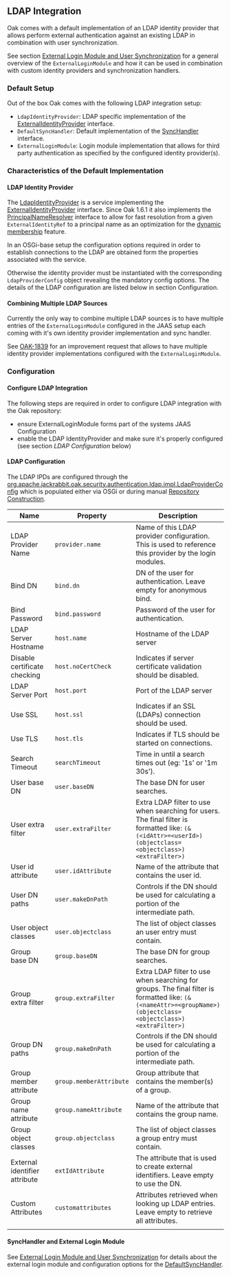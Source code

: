 <!--
   Licensed to the Apache Software Foundation (ASF) under one or more
   contributor license agreements.  See the NOTICE file distributed with
   this work for additional information regarding copyright ownership.
   The ASF licenses this file to You under the Apache License, Version 2.0
   (the "License"); you may not use this file except in compliance with
   the License.  You may obtain a copy of the License at

       http://www.apache.org/licenses/LICENSE-2.0

   Unless required by applicable law or agreed to in writing, software
   distributed under the License is distributed on an "AS IS" BASIS,
   WITHOUT WARRANTIES OR CONDITIONS OF ANY KIND, either express or implied.
   See the License for the specific language governing permissions and
   limitations under the License.
-->

LDAP Integration
--------------------------------------------------------------------------------

Oak comes with a default implementation of an LDAP identity provider that allows
perform external authentication against an existing LDAP in combination
with user synchronization.

See section [External Login Module and User Synchronization](externalloginmodule.html)
for a general overview of the `ExternalLoginModule` and how it can be used
in combination with custom identity providers and synchronization handlers.

### Default Setup

Out of the box Oak comes with the following LDAP integration setup:

- `LdapIdentityProvider`: LDAP specific implementation of the [ExternalIdentityProvider] interface.
- `DefaultSyncHandler`: Default implementation of the [SyncHandler] interface.
- `ExternalLoginModule`: Login module implementation that allows for third party authentication as specified by the configured identity provider(s).

### Characteristics of the Default Implementation

#### LDAP Identity Provider

The [LdapIdentityProvider] is a service implementing the [ExternalIdentityProvider] interface.
Since Oak 1.6.1 it also implements the [PrincipalNameResolver] interface to allow 
for fast resolution from a given `ExternalIdentityRef` to a principal name as an 
optimization for the [dynamic membership](external/dynamic.html) feature.

In an OSGi-base setup the configuration options required in order to establish
connections to the LDAP are obtained form the properties associated with the service.

Otherwise the identity provider must be instantiated with the corresponding
`LdapProviderConfig` object revealing the mandatory config options. The details
of the LDAP configuration are listed below in section Configuration.

#### Combining Multiple LDAP Sources

Currently the only way to combine multiple LDAP sources is to have multiple
entries of the `ExternalLoginModule` configured in the JAAS setup each coming
with it's own identity provider implementation and sync handler.

See [OAK-1839] for an improvement request that allows to have multiple identity
provider implementations configured with the `ExternalLoginModule`.

### Configuration

#### Configure LDAP Integration

The following steps are required in order to configure LDAP integration with the
Oak repository:

- ensure ExternalLoginModule forms part of the systems JAAS Configuration
- enable the LDAP IdentityProvider and make sure it's properly configured (see section _LDAP Configuration_ below)

#### LDAP Configuration

The LDAP IPDs are configured through the [org.apache.jackrabbit.oak.security.authentication.ldap.impl.LdapProviderConfig]
which is populated either via OSGi or during manual [Repository Construction](../../construct.html).

| Name                          | Property                | Description                              |
|-------------------------------|-------------------------|------------------------------------------|
| LDAP Provider Name            | `provider.name`         | Name of this LDAP provider configuration. This is used to reference this provider by the login modules. |
| Bind DN                       | `bind.dn`               | DN of the user for authentication. Leave empty for anonymous bind. |
| Bind Password                 | `bind.password`         | Password of the user for authentication. |
| LDAP Server Hostname          | `host.name`             | Hostname of the LDAP server              |
| Disable certificate checking  | `host.noCertCheck`      | Indicates if server certificate validation should be disabled. |
| LDAP Server Port              | `host.port`             | Port of the LDAP server                  |
| Use SSL                       | `host.ssl`              | Indicates if an SSL (LDAPs) connection should be used. |
| Use TLS                       | `host.tls`              | Indicates if TLS should be started on connections. |
| Search Timeout                | `searchTimeout`         | Time in until a search times out (eg: '1s' or '1m 30s'). |
| User base DN                  | `user.baseDN`           | The base DN for user searches.           |
| User extra filter             | `user.extraFilter`      | Extra LDAP filter to use when searching for users. The final filter is formatted like: `(&(<idAttr>=<userId>)(objectclass=<objectclass>)<extraFilter>)` |
| User id attribute             | `user.idAttribute`      | Name of the attribute that contains the user id. |
| User DN paths                 | `user.makeDnPath`       | Controls if the DN should be used for calculating a portion of the intermediate path. |
| User object classes           | `user.objectclass`      | The list of object classes an user entry must contain. |
| Group base DN                 | `group.baseDN`          | The base DN for group searches.          |
| Group extra filter            | `group.extraFilter`     | Extra LDAP filter to use when searching for groups. The final filter is formatted like: `(&(<nameAttr>=<groupName>)(objectclass=<objectclass>)<extraFilter>)` |
| Group DN paths                | `group.makeDnPath`      | Controls if the DN should be used for calculating a portion of the intermediate path. |
| Group member attribute        | `group.memberAttribute` | Group attribute that contains the member(s) of a group. |
| Group name attribute          | `group.nameAttribute`   | Name of the attribute that contains the group name. |
| Group object classes          | `group.objectclass`     | The list of object classes a group entry must contain. |
| External identifier attribute | `extIdAttribute`        | The attribute that is used to create external identifiers. Leave empty to use the DN. |
| Custom Attributes             | `customattributes`      | Attributes retrieved when looking up LDAP entries. Leave empty to retrieve all attributes. |
| | | |

#### SyncHandler and External Login Module

See [External Login Module and User Synchronization](externalloginmodule.html) for
details about the external login module and configuration options for the [DefaultSyncHandler].

<!-- references -->
[ExternalIdentityProvider]: /oak/docs/apidocs/org/apache/jackrabbit/oak/spi/security/authentication/external/ExternalIdentityProvider.html
[PrincipalNameResolver]: /oak/docs/apidocs/org/apache/jackrabbit/oak/spi/security/authentication/external/PrincipalNameResolver.html
[SyncHandler]: /oak/docs/apidocs/org/apache/jackrabbit/oak/spi/security/authentication/external/SyncHandler.html
[DefaultSyncHandler]: /oak/docs/apidocs/org/apache/jackrabbit/oak/spi/security/authentication/external/impl/DefaultSyncHandler.html
[LdapIdentityProvider]: /oak/docs/apidocs/org/apache/jackrabbit/oak/security/authentication/ldap/impl/LdapIdentityProvider.html
[org.apache.jackrabbit.oak.security.authentication.ldap.impl.LdapIdentityProvider]: /oak/docs/apidocs/org/apache/jackrabbit/oak/security/authentication/ldap/impl/LdapIdentityProvider.html
[org.apache.jackrabbit.oak.security.authentication.ldap.impl.LdapProviderConfig]: /oak/docs/apidocs/org/apache/jackrabbit/oak/security/authentication/ldap/impl/LdapProviderConfig.html
[OAK-1839]: https://issues.apache.org/jira/browse/OAK-1839